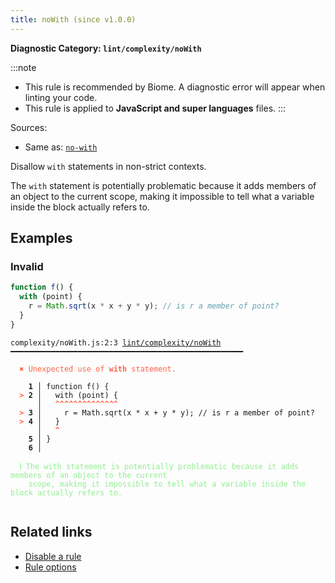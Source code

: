 ```yaml
---
title: noWith (since v1.0.0)
---
```


**Diagnostic Category: `lint/complexity/noWith`**

:::note
- This rule is recommended by Biome. A diagnostic error will appear when linting your code.
- This rule is applied to **JavaScript and super languages** files.
:::

Sources: 
- Same as: <a href="https://eslint.org/docs/latest/rules/no-with" target="_blank"><code>no-with</code></a>

Disallow `with` statements in non-strict contexts.

The `with` statement is potentially problematic because it adds members of an object to the current
scope, making it impossible to tell what a variable inside the block actually refers to.

## Examples

### Invalid

```js
function f() {
  with (point) {
    r = Math.sqrt(x * x + y * y); // is r a member of point?
  }
}
```

<pre class="language-text"><code class="language-text">complexity/noWith.js:2:3 <a href="https://biomejs.dev/linter/rules/no-with">lint/complexity/noWith</a> ━━━━━━━━━━━━━━━━━━━━━━━━━━━━━━━━━━━━━━━━━━━━━━━━━━━━

<strong><span style="color: Tomato;">  </span></strong><strong><span style="color: Tomato;">✖</span></strong> <span style="color: Tomato;">Unexpected use of </span><span style="color: Tomato;"><strong>with</strong></span><span style="color: Tomato;"> statement.</span>
  
    <strong>1 │ </strong>function f() {
<strong><span style="color: Tomato;">  </span></strong><strong><span style="color: Tomato;">&gt;</span></strong> <strong>2 │ </strong>  with (point) {
   <strong>   │ </strong>  <strong><span style="color: Tomato;">^</span></strong><strong><span style="color: Tomato;">^</span></strong><strong><span style="color: Tomato;">^</span></strong><strong><span style="color: Tomato;">^</span></strong><strong><span style="color: Tomato;">^</span></strong><strong><span style="color: Tomato;">^</span></strong><strong><span style="color: Tomato;">^</span></strong><strong><span style="color: Tomato;">^</span></strong><strong><span style="color: Tomato;">^</span></strong><strong><span style="color: Tomato;">^</span></strong><strong><span style="color: Tomato;">^</span></strong><strong><span style="color: Tomato;">^</span></strong><strong><span style="color: Tomato;">^</span></strong><strong><span style="color: Tomato;">^</span></strong>
<strong><span style="color: Tomato;">  </span></strong><strong><span style="color: Tomato;">&gt;</span></strong> <strong>3 │ </strong>    r = Math.sqrt(x * x + y * y); // is r a member of point?
<strong><span style="color: Tomato;">  </span></strong><strong><span style="color: Tomato;">&gt;</span></strong> <strong>4 │ </strong>  }
   <strong>   │ </strong>  <strong><span style="color: Tomato;">^</span></strong>
    <strong>5 │ </strong>}
    <strong>6 │ </strong>
  
<strong><span style="color: lightgreen;">  </span></strong><strong><span style="color: lightgreen;">ℹ</span></strong> <span style="color: lightgreen;">The with statement is potentially problematic because it adds members of an object to the current
</span><span style="color: lightgreen;">  </span><span style="color: lightgreen;">  </span><span style="color: lightgreen;">scope, making it impossible to tell what a variable inside the block actually refers to.</span>
  
</code></pre>

## Related links

- [Disable a rule](/linter/#disable-a-lint-rule)
- [Rule options](/linter/#rule-options)

